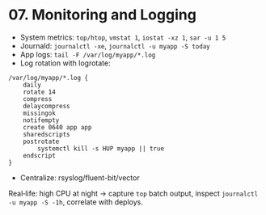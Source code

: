 # 07. Monitoring and Logging

- System metrics: `top/htop`, `vmstat 1`, `iostat -xz 1`, `sar -u 1 5`
- Journald: `journalctl -xe`, `journalctl -u myapp -S today`
- App logs: `tail -F /var/log/myapp/*.log`
- Log rotation with logrotate:
```
/var/log/myapp/*.log {
    daily
    rotate 14
    compress
    delaycompress
    missingok
    notifempty
    create 0640 app app
    sharedscripts
    postrotate
        systemctl kill -s HUP myapp || true
    endscript
}
```
- Centralize: rsyslog/fluent-bit/vector

Real‑life: high CPU at night → capture `top` batch output, inspect `journalctl -u myapp -S -1h`, correlate with deploys.
